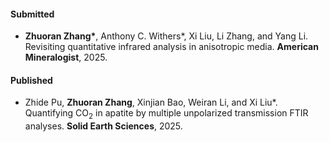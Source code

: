 #### Submitted

- <strong>Zhuoran Zhang*</strong>, Anthony C. Withers*, Xi Liu, Li Zhang, and Yang Li. Revisiting quantitative infrared analysis in anisotropic media. <strong>American Mineralogist</strong>, 2025.

#### Published

- Zhide Pu, <strong>Zhuoran Zhang</strong>, Xinjian Bao, Weiran Li, and Xi Liu*. Quantifying CO<sub>2</sub> in apatite by multiple unpolarized transmission FTIR analyses. <strong>Solid Earth Sciences</strong>, 2025.
